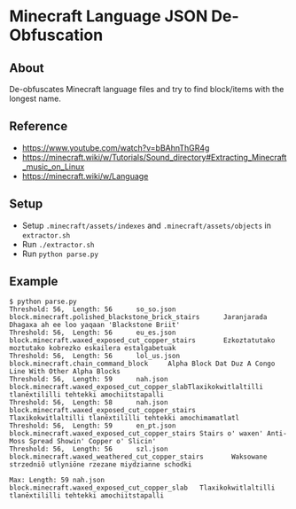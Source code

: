 # Minecraft Language JSON De-Obfuscation

## About

De-obfuscates Minecraft language files and try to find block/items with the longest name.

## Reference

- https://www.youtube.com/watch?v=bBAhnThGR4g
- https://minecraft.wiki/w/Tutorials/Sound_directory#Extracting_Minecraft_music_on_Linux
- https://minecraft.wiki/w/Language

## Setup

- Setup `.minecraft/assets/indexes` and `.minecraft/assets/objects` in `extractor.sh`
- Run `./extractor.sh`
- Run `python parse.py`

## Example

```
$ python parse.py
Threshold: 56,  Length: 56      so_so.json      block.minecraft.polished_blackstone_brick_stairs      Jaranjarada Dhagaxa ah ee loo yaqaan 'Blackstone Briit'
Threshold: 56,  Length: 56      eu_es.json      block.minecraft.waxed_exposed_cut_copper_stairs       Ezkoztatutako moztutako kobrezko eskailera estalgabetuak
Threshold: 56,  Length: 56      lol_us.json     block.minecraft.chain_command_block     Alpha Block Dat Duz A Congo Line With Other Alpha Blocks
Threshold: 56,  Length: 59      nah.json        block.minecraft.waxed_exposed_cut_copper_slabTlaxikokwitlaltilli tlanēxtililli tehtekki amochiitstapalli
Threshold: 56,  Length: 58      nah.json        block.minecraft.waxed_exposed_cut_copper_stairs       Tlaxikokwitlaltilli tlanēxtililli tehtekki amochimamatlatl
Threshold: 56,  Length: 59      en_pt.json      block.minecraft.waxed_exposed_cut_copper_stairs Stairs o' waxen' Anti-Moss Spread Showin' Copper o' Slicin'
Threshold: 56,  Length: 56      szl.json        block.minecraft.waxed_weathered_cut_copper_stairs       Waksowane strzedniŏ utlyniōne rzezane miydzianne schodki

Max: Length: 59 nah.json        block.minecraft.waxed_exposed_cut_copper_slab   Tlaxikokwitlaltilli tlanēxtililli tehtekki amochiitstapalli
```
